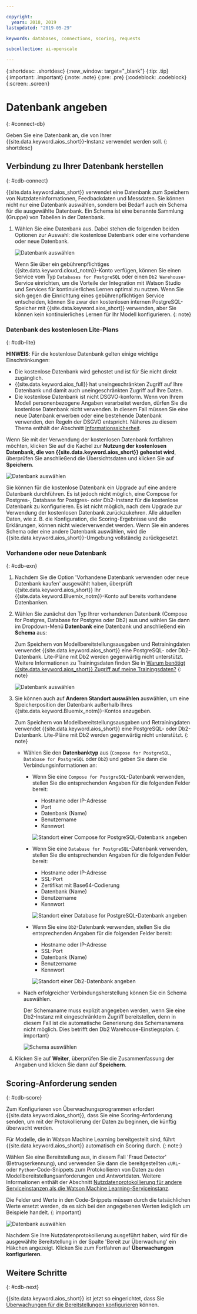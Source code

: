 ```yaml
---

copyright:
  years: 2018, 2019
lastupdated: "2019-05-29"

keywords: databases, connections, scoring, requests

subcollection: ai-openscale

---
```


{:shortdesc: .shortdesc}
{:new_window: target="_blank"}
{:tip: .tip}
{:important: .important}
{:note: .note}
{:pre: .pre}
{:codeblock: .codeblock}
{:screen: .screen}

# Datenbank angeben
{: #connect-db}

Geben Sie eine Datenbank an, die von Ihrer {{site.data.keyword.aios_short}}-Instanz verwendet werden soll.
{: shortdesc}

## Verbindung zu Ihrer Datenbank herstellen
{: #cdb-connect}

{{site.data.keyword.aios_short}} verwendet eine Datenbank zum Speichern von Nutzdateninformationen, Feedbackdaten und Messdaten. Sie können nicht nur eine Datenbank auswählen, sondern bei Bedarf auch ein Schema für die ausgewählte Datenbank. Ein Schema ist eine benannte Sammlung (Gruppe) von Tabellen in der Datenbank.

1.  Wählen Sie eine Datenbank aus. Dabei stehen die folgenden beiden Optionen zur Auswahl: die kostenlose Datenbank oder eine vorhandene oder neue Datenbank.

    ![Datenbank auswählen](images/gs-config-database.png)

    Wenn Sie über ein gebührenpflichtiges {{site.data.keyword.cloud_notm}}-Konto verfügen, können Sie einen Service vom Typ `Databases for PostgreSQL` oder einen `Db2 Warehouse`-Service einrichten, um die Vorteile der Integration mit Watson Studio und Services für kontinuierliches Lernen optimal zu nutzen. Wenn Sie sich gegen die Einrichtung eines gebührenpflichtigen Service entscheiden, können Sie zwar den kostenlosen internen PostgreSQL-Speicher mit {{site.data.keyword.aios_short}} verwenden, aber Sie können kein kontinuierliches Lernen für Ihr Modell konfigurieren.
    {: note}

### Datenbank des kostenlosen Lite-Plans
{: #cdb-lite}

**HINWEIS**: Für die kostenlose Datenbank gelten einige wichtige Einschränkungen:

- Die kostenlose Datenbank wird gehostet und ist für Sie nicht direkt zugänglich.
- {{site.data.keyword.aios_full}} hat uneingeschränkten Zugriff auf Ihre Datenbank und damit auch uneingeschränkten Zugriff auf Ihre Daten.
- Die kostenlose Datenbank ist nicht DSGVO-konform. Wenn von Ihrem Modell personenbezogene Angaben verarbeitet werden, dürfen Sie die kostenlose Datenbank nicht verwenden. In diesem Fall müssen Sie eine neue Datenbank erwerben oder eine bestehende Datenbank verwenden, den Regeln der DSGVO entspricht. Näheres zu diesem Thema enthält der Abschnitt [Informationssicherheit](/docs/services/ai-openscale?topic=ai-openscale-is-ov).

Wenn Sie mit der Verwendung der kostenlosen Datenbank fortfahren möchten, klicken Sie auf die Kachel zur **Nutzung der kostenlosen Datenbank, die von {{site.data.keyword.aios_short}} gehostet wird**, überprüfen Sie anschließend die Übersichtsdaten und klicken Sie auf **Speichern**.

  ![Datenbank auswählen](images/gs-config-database2.png)
  
Sie können für die kostenlose Datenbank ein Upgrade auf eine andere Datenbank durchführen. Es ist jedoch nicht möglich, eine Compose for Postgres-, Database for Postgres- oder Db2-Instanz für die kostenlose Datenbank zu konfigurieren. Es ist nicht möglich, nach dem Upgrade zur Verwendung der kostenlosen Datenbank zurückzukehren. Alle aktuellen Daten, wie z. B. die Konfiguration, die Scoring-Ergebnisse und die Erklärungen, können nicht wiederverwendet werden. Wenn Sie ein anderes Schema oder eine andere Datenbank auswählen, wird die {{site.data.keyword.aios_short}}-Umgebung vollständig zurückgesetzt. 



### Vorhandene oder neue Datenbank
{: #cdb-exn}

1.  Nachdem Sie die Option 'Vorhandene Datenbank verwenden oder neue Datenbank kaufen' ausgewählt haben, überprüft {{site.data.keyword.aios_short}} Ihr {{site.data.keyword.Bluemix_notm}}-Konto auf bereits vorhandene Datenbanken.

1.  Wählen Sie zunächst den Typ Ihrer vorhandenen Datenbank (Compose for Postgres, Database for Postgres oder Db2) aus und wählen Sie dann im Dropdown-Menü **Datenbank** eine Datenbank und anschließend ein **Schema** aus:

    Zum Speichern von Modellbereitstellungsausgaben und Retrainingdaten verwendet {{site.data.keyword.aios_short}} eine PostgreSQL- oder Db2-Datenbank. Lite-Pläne mit Db2 werden gegenwärtig nicht unterstützt. Weitere Informationen zu Trainingsdaten finden Sie in [Warum benötigt {{site.data.keyword.aios_short}} Zugriff auf meine Trainingsdaten?](/docs/services/ai-openscale?topic=ai-openscale-trainingdata#trainingdata)
    {: note}

    ![Datenbank auswählen](images/gs-config-database3.png)

1.  Sie können auch auf **Anderen Standort auswählen** auswählen, um eine Speicherposition der Datenbank außerhalb Ihres {{site.data.keyword.Bluemix_notm}}-Kontos anzugeben.

    Zum Speichern von Modellbereitstellungsausgaben und Retrainingdaten verwendet {{site.data.keyword.aios_short}} eine PostgreSQL- oder Db2-Datenbank. Lite-Pläne mit Db2 werden gegenwärtig nicht unterstützt.
    {: note}

    - Wählen Sie den **Datenbanktyp** aus (`Compose for PostgreSQL`, `Database for PostgreSQL` oder `Db2`) und geben Sie dann die Verbindungsinformationen an:

        - Wenn Sie eine `Compose for PostgreSQL`-Datenbank verwenden, stellen Sie die entsprechenden Angaben für die folgenden Felder bereit:

            - Hostname oder IP-Adresse
            - Port
            - Datenbank (Name)
            - Benutzername
            - Kennwort

            ![Standort einer Compose for PostgreSQL-Datenbank angeben](images/db-config-cpostgres.png)

        - Wenn Sie eine `Database for PostgreSQL`-Datenbank verwenden, stellen Sie die entsprechenden Angaben für die folgenden Felder bereit:

            - Hostname oder IP-Adresse
            - SSL-Port
            - Zertifikat mit Base64-Codierung
            - Datenbank (Name)
            - Benutzername
            - Kennwort

            ![Standort einer Database for PostgreSQL-Datenbank angeben](images/db-config-dpostgres.png)

        - Wenn Sie eine `Db2`-Datenbank verwenden, stellen Sie die entsprechenden Angaben für die folgenden Felder bereit:

            - Hostname oder IP-Adresse
            - SSL-Port
            - Datenbank (Name)
            - Benutzername
            - Kennwort

            ![Standort einer Db2-Datenbank angeben](images/db-config-db2.png)

    - Nach erfolgreicher Verbindungsherstellung können Sie ein Schema auswählen.

      Der Schemaname muss explizit angegeben werden, wenn Sie eine Db2-Instanz mit eingeschränktem Zugriff bereitstellen, denn in diesem Fall ist die automatische Generierung des Schemanamens nicht möglich. Dies betrifft den Db2 Warehouse-Einstiegsplan.
      {: important}

      ![Schema auswählen](images/gs-config-database5.png)

1.  Klicken Sie auf **Weiter**, überprüfen Sie die Zusammenfassung der Angaben und klicken Sie dann auf **Speichern**.

## Scoring-Anforderung senden
{: #cdb-score}

Zum Konfigurieren von Überwachungsprogrammen erfordert {{site.data.keyword.aios_short}}, dass Sie eine Scoring-Anforderung senden, um mit der Protokollierung der Daten zu beginnen, die künftig überwacht werden.

Für Modelle, die in Watson Machine Learning bereitgestellt sind, führt {{site.data.keyword.aios_short}} automatisch ein Scoring durch.
{: note:}

Wählen Sie eine Bereitstellung aus, in diesem Fall 'Fraud Detector' (Betrugserkennung), und verwenden Sie dann die bereitgestellten `cURL`- oder `Python`-Code-Snippets zum Protokollieren von Daten zu den Modellbereitstellungsanforderungen und Antwortdaten. Weitere Informationen enthält der Abschnitt [Nutzdatenprotokollierung für andere Serviceinstanzen als die Watson Machine Learning-Serviceinstanz](/docs/services/ai-openscale?topic=ai-openscale-cml-connect).

Die Felder und Werte in den Code-Snippets müssen durch die tatsächlichen Werte ersetzt werden, da es sich bei den angegebenen Werten lediglich um Beispiele handelt.
{: important}

![Datenbank auswählen](images/config-send-scoring.png)

Nachdem Sie Ihre Nutzdatenprotokollierung ausgeführt haben, wird für die ausgewählte Bereitstellung in der Spalte 'Bereit zur Überwachung' ein Häkchen angezeigt. Klicken Sie zum Fortfahren auf **Überwachungen konfigurieren**.

## Weitere Schritte
{: #cdb-next}

{{site.data.keyword.aios_short}} ist jetzt so eingerichtet, dass Sie [Überwachungen für die Bereitstellungen konfigurieren](/docs/services/ai-openscale?topic=ai-openscale-mo-config) können.
